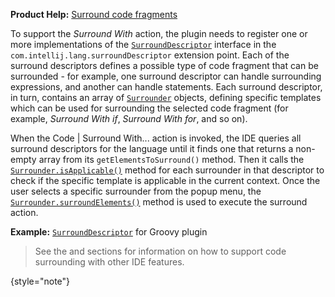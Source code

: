 [//]: # (title: Surround With)

<!-- Copyright 2000-2022 JetBrains s.r.o. and other contributors. Use of this source code is governed by the Apache 2.0 license that can be found in the LICENSE file. -->

<tldr>

**Product Help:** [Surround code fragments](https://www.jetbrains.com/help/idea/surrounding-blocks-of-code-with-language-constructs.html)

</tldr>

To support the _Surround With_ action, the plugin needs to register one or more implementations of the [`SurroundDescriptor`](%gh-ic%/platform/lang-api/src/com/intellij/lang/surroundWith/SurroundDescriptor.java) interface in the `com.intellij.lang.surroundDescriptor` extension point.
Each of the surround descriptors defines a possible type of code fragment that can be surrounded - for example, one surround descriptor can handle surrounding expressions, and another can handle statements.
Each surround descriptor, in turn, contains an array of [`Surrounder`](%gh-ic%/platform/lang-api/src/com/intellij/lang/surroundWith/Surrounder.java) objects, defining specific templates which can be used for surrounding the selected code fragment (for example, _Surround With if_, _Surround With for_, and so on).

When the <ui-path>Code | Surround With...</ui-path> action is invoked, the IDE queries all surround descriptors for the language until it finds one that returns a non-empty array from its `getElementsToSurround()` method.
Then it calls the [`Surrounder.isApplicable()`](%gh-ic%/platform/lang-api/src/com/intellij/lang/surroundWith/Surrounder.java) method for each surrounder in that descriptor to check if the specific template is applicable in the current context.
Once the user selects a specific surrounder from the popup menu, the [`Surrounder.surroundElements()`](%gh-ic%/platform/lang-api/src/com/intellij/lang/surroundWith/Surrounder.java) method is used to execute the surround action.

**Example:**
[`SurroundDescriptor`](%gh-ic%/plugins/groovy/src/org/jetbrains/plugins/groovy/lang/surroundWith/GroovySurroundDescriptor.java) for Groovy plugin

> See the [](live_templates.md) and [](advanced_postfix_templates.md#surround-postfix-templates) sections for information on how to support code surrounding with other IDE features.
>
{style="note"}
